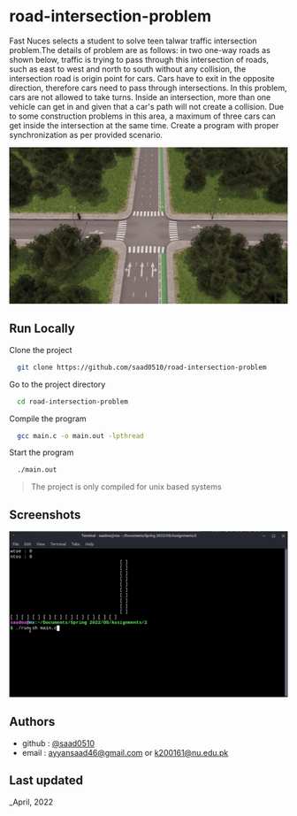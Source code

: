 # road-intersection-problem

Fast Nuces selects a student to solve teen talwar traffic intersection problem.The details of problem are as follows: in two one-way roads as shown below, traffic is trying to pass through this intersection of roads, such as east to west and north to south without any collision, the intersection road is origin point for cars. Cars have to exit in the opposite direction, therefore cars need to pass through intersections. In this problem, cars are not allowed to take turns. Inside an intersection, more than one vehicle can get in and given that a car&#39;s path will not create a collision. Due to some construction problems in this area, a maximum of three cars can get inside the intersection at the same time. Create a program with proper synchronization as per provided scenario.

![intersection-image](./images/problem.jpg_large)

## Run Locally

Clone the project

```bash
  git clone https://github.com/saad0510/road-intersection-problem
```

Go to the project directory

```bash
  cd road-intersection-problem
```

Compile the program

```bash
  gcc main.c -o main.out -lpthread
```

Start the program

```bash
  ./main.out
```

> The project is only compiled for unix based systems

## Screenshots

![demo_gif](./images/demo.gif)


## Authors

- github : [@saad0510](https://www.github.com/saad0510)
- email : ayyansaad46@gmail.com or k200161@nu.edu.pk

## Last updated

_April, 2022
